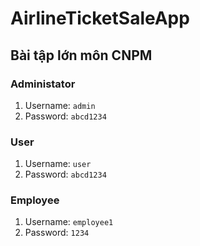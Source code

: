 # AirlineTicketSaleApp
## Bài tập lớn môn CNPM
### Administator
1. Username: `admin`
2. Password: `abcd1234`

### User
1. Username: `user`
2. Password: `abcd1234`

### Employee
1. Username: `employee1`
2. Password: `1234`